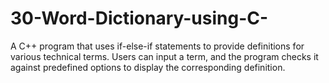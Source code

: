 # 30-Word-Dictionary-using-C-
A C++ program that uses if-else-if statements to provide definitions for various technical terms. Users can input a term, and the program checks it against predefined options to display the corresponding definition.

